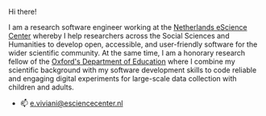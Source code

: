 Hi there!

I am a research software engineer working at the [Netherlands eScience Center](https://www.esciencecenter.nl/) whereby I help researchers across the Social Sciences and Humanities to develop open, accessible, and user-friendly software for the wider scientific community. At the same time, I am a honorary research fellow of the [Oxford's Department of Education](https://www.education.ox.ac.uk/) where I combine my scientific background with my software development skills to code reliable and engaging digital experiments for large-scale data collection with children and adults. 

- :mailbox: e.viviani@esciencecenter.nl


<!---
n400peanuts/n400peanuts is a ✨ special ✨ repository because its `README.md` (this file) appears on your GitHub profile.
You can click the Preview link to take a look at your changes.
--->
